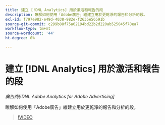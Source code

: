 ```yaml
---
title: 建立 [!DNL Analytics] 用於激活和報告的段
description: 瞭解如何使用「Adobe廣告」維建立用於更乾淨的報告和分析的段。
exl-id: f797e982-e49d-4038-982e-f2635e56591b
source-git-commit: c299b88f75a62194bd22b2d220ab525045f78ea7
workflow-type: tm+mt
source-wordcount: '44'
ht-degree: 0%

---
```


# 建立 [!DNL Analytics] 用於激活和報告的段

*廣告商[!DNL Adobe Analytics for Adobe Advertising]*

瞭解如何使用「Adobe廣告」維建立用於更乾淨的報告和分析的段。

>[!VIDEO](https://video.tv.adobe.com/v/33916)
